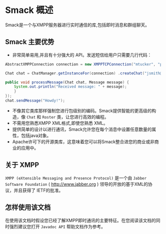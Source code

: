 # Smack 概述
Smack是一个与XMPP服务器进行实时通信的库,包括即时消息和群组聊天。
## Smack 主要优势
* 非常简单易用,并且有十分强大的 API。发送短信给用户只需要几行代码：

```java
AbstractXMPPConnection connection = new XMPPTCPConnection("mtucker", "password", "jabber.org"); connection.connect().login();

Chat chat = ChatManager.getInstanceFor(connection) .createChat("jsmith@jivesoftware.com", new MessageListener() {

public void processMessage(Chat chat, Message message) {
    System.out.println("Received message: " + message);
    }
}); 
chat.sendMessage("Howdy!"); 
```
* 不像其它类库那样强制您进行包级别的编码。Smack提供智能的更高级的构造，像 `Chat` 和 `Roster` 类，让您进行高效的编程。
* 不需用您熟悉XMPP XML格式,即使您熟悉 XML。
* 提供简单的设计以进行通讯，Smack允许您在每个消息中设置任意数量的属性，包括java对象。
* Apache许可下的开源类库，这意味着您可以将Smack整合进您的商业或非商业的应用中。

## 关于 XMPP
```XMPP (eXtensible Messaging and Presence Protocol)``` 是一个由 ```Jabber Software Foundation``` ( http://www.jabber.org ) 领导的开放的基于XML的协议，并且获得了 IETF的批准。

## 怎样使用该文档
在使用该文档时假设您已经了解XMPP即时通讯的主要特征。在您阅读该文档的同时强烈建议您打开 ```Javadoc API``` 帮助文档作为参考。




